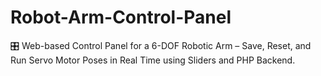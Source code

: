 # Robot-Arm-Control-Panel
🎛️ Web-based Control Panel for a 6-DOF Robotic Arm – Save, Reset, and Run Servo Motor Poses in Real Time using Sliders and PHP Backend.
